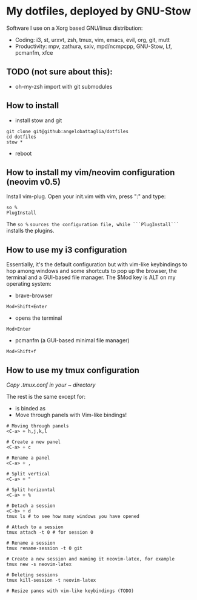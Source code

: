 # My dotfiles, deployed by GNU-Stow

Software I use on a Xorg based GNU/linux distribution:
- Coding: i3, st, urxvt, zsh, tmux, vim, emacs, evil, org, git, mutt
- Productivity: mpv, zathura, sxiv, mpd/ncmpcpp, GNU-Stow, Lf, pcmanfm, xfce

## TODO (not sure about this):
- oh-my-zsh import with git submodules

## How to install
- install stow and git
```
git clone git@github:angelobattaglia/dotfiles
cd dotfiles
stow *
```
- reboot

## How to install my vim/neovim configuration (neovim v0.5)

Install vim-plug. Open your init.vim with vim, press ":" and type:

```
so % 
PlugInstall
```

The ```so %``` `sources the configuration file, while ```PlugInstall``` `installs the plugins.

## How to use my i3 configuration

Essentially, it's the default configuration but with vim-like keybindings to hop among
windows and some shortcuts to pop up the browser, the terminal and a GUI-based file manager.
The $Mod key is ALT on my operating system:
- brave-browser
```
Mod+Shift+Enter
```
- opens the terminal
```
Mod+Enter
```
- pcmanfm (a GUI-based minimal file manager)
```
Mod+Shift+f
```

## How to use my tmux configuration

*Copy .tmux.conf in your ~ directory*

The rest is the same except for:
- <C-b> is binded as <C-a>
- Move through panels with Vim-like bindings!

```
# Moving through panels
<C-a> + h,j,k,l

# Create a new panel
<C-a> + c 

# Rename a panel
<C-a> + ,

# Split vertical
<C-a> + "

# Split horizontal
<C-a> + %

# Detach a session
<C-b> + d
tmux ls # to see how many windows you have opened

# Attach to a session
tmux attach -t 0 # for session 0

# Rename a session
tmux rename-session -t 0 git

# Create a new session and naming it neovim-latex, for example
tmux new -s neovim-latex

# Deleting sessions
tmux kill-session -t neovim-latex

# Resize panes with vim-like keybindings (TODO)
```
